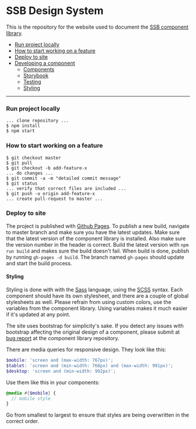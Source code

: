 # SSB Design System

This is the repository for the website used to document the [SSB component library](https://github.com/statisticsnorway/ssb-component-library).


- [Run project locally](#run-project-locally)
- [How to start working on a feature](#how-to-start-working-on-a-feature)
- [Deploy to site](#deploy-to-site)
- [Developing a component](#developing-a-component)
    - [Components](#components)
    - [Storybook](#storybook)
    - [Testing](#testing)
    - [Styling](#styling)
----

### Run project locally
```
... clone repository ...
$ npm install
$ npm start
```

### How to start working on a feature
```
$ git checkout master
$ git pull
$ git checkout -b add-feature-x
... do changes ...
$ git commit -a -m "detailed commit message"
$ git status
... verify that correct files are included ...
$ git push -u origin add-feature-x
... create pull-request to master ...
```

### Deploy to site
The project is published with [Github Pages](https://pages.github.com/).
To publish a new build, navigate to master branch and make sure you have the latest updates. 
Make sure that the latest version of the component library is installed. Also make sure the version number in the header is correct.
Build the latest version with `npm run build` and makes sure the build doesn't fail.
When build is done, publish by running `gh-pages -d build`. The branch named `gh-pages` should
update and start the build process. 

#### Styling
Styling is done with with the [Sass](https://sass-lang.com/) language, using the 
[SCSS](https://sass-lang.com/documentation/syntax) syntax. Each component should have its own stylesheet, and there are 
a couple of global stylesheets as well. Please refrain from using custom colors, use the variables from the component library.
Using variables makes it much easier if it's updated at any point. 

The site uses bootstrap for simplicity's sake. If you detect any issues with bootstrap affecting the original design of a component,
please submit at [bug report](https://github.com/statisticsnorway/ssb-component-library/issues/new/choose) at the component library repository.

There are media queries for responsive design. They look like this: 
```scss
$mobile: 'screen and (max-width: 767px)';
$tablet: 'screen and (min-width: 768px) and (max-width: 991px)';
$desktop: 'screen and (min-width: 992px)';
```

Use them like this in your components: 
```scss
@media #{$mobile} {
  // mobile style
}
```
Go from smallest to largest to ensure that styles are being overwritten in the correct order. 


